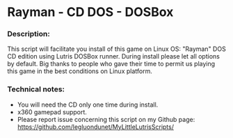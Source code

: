 # Rayman - CD DOS - DOSBox


### Description:
This script will facilitate you install of this game on Linux OS:
"Rayman" DOS CD edition using Lutris DOSBox runner.
During install please let all options by default.
Big thanks to people who gave their time to permit us playing this game in the best conditions on Linux platform.

### Technical notes:
- You will need the CD only one time during install.
- x360 gamepad support.
- Please report issue concerning this script on my Github page:
https://github.com/legluondunet/MyLittleLutrisScripts/
